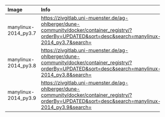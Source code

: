 | Image  | Info |
| :----- | :--- |
| manylinux-2014_py3.7 | https://zivgitlab.uni-muenster.de/ag-ohlberger/dune-community/docker/container_registry/?orderBy=UPDATED&sort=desc&search=manylinux-2014_py3.7&search= |
| manylinux-2014_py3.8 | https://zivgitlab.uni-muenster.de/ag-ohlberger/dune-community/docker/container_registry/?orderBy=UPDATED&sort=desc&search=manylinux-2014_py3.8&search= |
| manylinux-2014_py3.9 | https://zivgitlab.uni-muenster.de/ag-ohlberger/dune-community/docker/container_registry/?orderBy=UPDATED&sort=desc&search=manylinux-2014_py3.9&search= |

